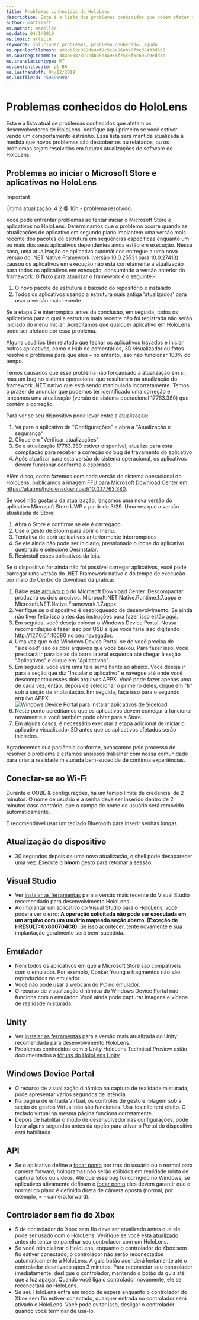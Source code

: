 ```yaml
---
title: Problemas conhecidos do HoloLens
description: Esta é a lista dos problemas conhecidos que podem afetar os desenvolvedores do HoloLens.
author: mattzmsft
ms.author: mazeller
ms.date: 04/1/2019
ms.topic: article
keywords: solucionar problemas, problema conhecido, ajuda
ms.openlocfilehash: a92ab52c899de44f9c5c8c86ebb6f9cd8433d395
ms.sourcegitcommit: 384b0087899cd835a3a965f75c6f6c607c9edd1b
ms.translationtype: MT
ms.contentlocale: pt-BR
ms.lasthandoff: 04/12/2019
ms.locfileid: "59590990"
---
```

# <a name="hololens-known-issues"></a>Problemas conhecidos do HoloLens

Esta é a lista atual de problemas conhecidos que afetam os desenvolvedores de HoloLens. Verifique aqui primeiro se você estiver vendo um comportamento estranho. Essa lista será mantida atualizada à medida que novos problemas são descobertos ou relatados, ou os problemas sejam resolvidos em futuras atualizações de software do HoloLens.

## <a name="issues-launching-the-microsoft-store-and-apps-on-hololens"></a>Problemas ao iniciar o Microsoft Store e aplicativos no HoloLens

>[!IMPORTANT]
>Última atualização: 4 2 @ 10h - problema resolvido. 

Você pode enfrentar problemas ao tentar iniciar o Microsoft Store e aplicativos no HoloLens. Determinamos que o problema ocorre quando as atualizações de aplicativo em segundo plano implantem uma versão mais recente dos pacotes de estrutura em sequências específicas enquanto um ou mais dos seus aplicativos dependentes ainda estão em execução. Nesse caso, uma atualização de aplicativo automáticos entregue a uma nova versão do .NET Native Framework (versão 10.0.25531 para 10.0.27413) causou os aplicativos em execução não está corretamente a atualização para todos os aplicativos em execução, consumindo a versão anterior do framework.  O fluxo para atualizar o framework é o seguinte:-

1.  O novo pacote de estrutura é baixado do repositório e instalado
2.  Todos os aplicativos usando a estrutura mais antiga 'atualizados' para usar a versão mais recente

Se a etapa 2 é interrompida antes da conclusão, em seguida, todos os aplicativos para o qual a estrutura mais recente não foi registrada não serão iniciado do menu Iniciar.  Acreditamos que qualquer aplicativo em HoloLens pode ser afetado por esse problema.

Alguns usuários têm relatado que fechar os aplicativos travados e iniciar outros aplicativos, como o Hub de comentários, 3D visualizador ou fotos resolve o problema para que eles – no entanto, isso não funcionar 100% do tempo.

Temos causados que esse problema não foi causado a atualização em si, mas um bug no sistema operacional que resultaram na atualização do framework .NET nativo que está sendo manipulada incorretamente. Temos o prazer de anunciar que podemos ter identificado uma correção e lançamos uma atualização (versão do sistema operacional 17763.380) que contém a correção. 

Para ver se seu dispositivo pode levar entre a atualização:

1.  Vá para o aplicativo de "Configurações" e abra a "Atualização e segurança"
2.  Clique em "Verificar atualizações"
3.  Se a atualização 17763.380 estiver disponível, atualize para esta compilação para receber a correção do bug de travamento do aplicativo
4.  Após atualizar para esta versão do sistema operacional, os aplicativos devem funcionar conforme o esperado.

Além disso, como fazemos com cada versão do sistema operacional do HoloLens, publicamos a imagem FFU para Microsoft Download Center em https://aka.ms/hololensdownload/10.0.17763.380. 

Se você não gostaria da atualização, lançamos uma nova versão do aplicativo Microsoft Store UWP a partir de 3/29. Uma vez que a versão atualizada do Store:

1) Abra o Store e confirme se ele é carregado.
2) Use o gesto de Bloom para abrir o menu.
3) Tentativa de abrir aplicativos anteriormente interrompidos
3) Se ele ainda não pode ser iniciado, pressionado o ícone do aplicativo quebrado e selecione Desinstalar.
4) Resinstall esses aplicativos da loja.

Se o dispositivo for ainda não foi possível carregar aplicativos, você pode carregar uma versão do .NET Framework nativo e do tempo de execução por meio do Centro de download da prática:

1)  Baixe [este arquivo zip](http://download.microsoft.com/download/8/5/C/85C23745-794C-419D-B8D7-115FBCCD6DA7/netfx_1.7.zip) do Microsoft Download Center.  Descompactar produzirá os dois arquivos.  Microsoft.NET.Native.Runtime.1.7.appx e Microsoft.NET.Native.Framework.1.7.appx
2)  Verifique se o dispositivo é desbloqueado de desenvolvimento.  Se ainda não tiver feito isso antes das instruções para fazer isso estão [aqui](https://nam06.safelinks.protection.outlook.com/?url=https%3A%2F%2Fdocs.microsoft.com%2Fen-us%2Fwindows%2Fmixed-reality%2Fusing-the-windows-device-portal&data=02%7C01%7Cjalynch%40microsoft.com%7C3622a462ebd04870fccb08d6ae94cad6%7C72f988bf86f141af91ab2d7cd011db47%7C1%7C0%7C636888351416725140&sdata=ZB6Zdx9GV95PcU6FAVgWaP3eQNMsyIc%2FbNDEby3Sb8A%3D&reserved=0).
3)  Em seguida, você deseja colocar o Windows Device Portal.  Nossa recomendação é fazer isso por USB e que você faria isso digitando http://127.0.0.1:10080 no seu navegador.  
4)  Uma vez que o do Windows Device Portal-se de você precisa de "sideload" são os dois arquivos que você baixou.  Para fazer isso, você precisará ir para baixo da barra lateral esquerda até chegar à seção "Aplicativos" e clique em "Aplicativos".
5)  Em seguida, você verá uma tela semelhante ao abaixo.  Você deseja ir para a seção que diz "Instalar o aplicativo" e navegue até onde você descompactou esses dois arquivos APPX.  Você pode fazer apenas uma de cada vez, então, depois de selecionar o primeiro deles, clique em "Ir" sob a seção de implantação.  Em seguida, faça isso para o segundo arquivo APPX. 
  ![Windows Device Portal para instalar aplicativos de Sideload](images/20190322-DevicePortal.png)<br>
6)  Neste ponto acreditamos que os aplicativos devem começar a funcionar novamente e você também pode obter para a Store.
7)  Em alguns casos, é necessário executar a etapa adicional de iniciar o aplicativo visualizador 3D antes que os aplicativos afetados serão iniciados. 

Agradecemos sua paciência conforme, avançamos pelo processo de resolver o problema e estamos ansiosos trabalhar com nossa comunidade para criar a realidade misturada bem-sucedida de contínua experiências.

## <a name="connecting-to-wifi"></a>Conectar-se ao Wi-Fi

Durante o OOBE & configurações, há um tempo limite de credencial de 2 minutos. O nome de usuário e a senha deve ser inserido dentro de 2 minutos caso contrário, que o campo de nome de usuário será removido automaticamente.

É recomendável usar um teclado Bluetooth para inserir senhas longas.

## <a name="device-update"></a>Atualização do dispositivo
* 30 segundos depois de uma nova atualização, o shell pode desaparecer uma vez. Execute o **bloom** gesto para retomar a sessão.

## <a name="visual-studio"></a>Visual Studio
* Ver [instalar as ferramentas](install-the-tools.md) para a versão mais recente do Visual Studio recomendado para desenvolvimento HoloLens.
* Ao implantar um aplicativo do Visual Studio para o HoloLens, você poderá ver o erro: **A operação solicitada não pode ser executada em um arquivo com um usuário mapeado seção aberto. (Exceção de HRESULT: 0x800704C8)**. Se isso acontecer, tente novamente e sua implantação geralmente será bem-sucedida.

## <a name="emulator"></a>Emulador
* Nem todos os aplicativos em que a Microsoft Store são compatíveis com o emulador. Por exemplo, Conker Young e fragmentos não são reproduzidos no emulador.
* Você não pode usar a webcam do PC no emulador.
* O recurso de visualização dinâmica do Windows Device Portal não funciona com o emulador. Você ainda pode capturar imagens e vídeos de realidade misturada.

## <a name="unity"></a>Unity
* Ver [instalar as ferramentas](install-the-tools.md) para a versão mais atualizada do Unity recomendada para desenvolvimento HoloLens.
* Problemas conhecidos com o Unity HoloLens Technical Preview estão documentados a [fóruns do HoloLens Unity](http://forum.unity3d.com/threads/known-issues.394627/).

## <a name="windows-device-portal"></a>Windows Device Portal
* O recurso de visualização dinâmica na captura de realidade misturada, pode apresentar vários segundos de latência.
* Na página de entrada Virtual, os controles de gesto e rolagem sob a seção de gestos Virtual não são funcionais. Usá-los não terá efeito. O teclado virtual na mesma página funciona corretamente.
* Depois de habilitar o modo de desenvolvedor nas configurações, pode levar alguns segundos antes da opção para ativar o Portal do dispositivo está habilitada.

## <a name="api"></a>API
* Se o aplicativo define a [focar ponto](focus-point-in-unity.md) por trás do usuário ou o normal para camera.forward, hologramas não serão exibidos em realidade mista de captura fotos ou vídeos. Até que esse bug foi corrigido no Windows, se aplicativos ativamente definam o [focar ponto](focus-point-in-unity.md) eles devem garantir que o normal do plano é definido direta de câmera oposta (normal, por exemplo, = - camera.forward).

## <a name="xbox-wireless-controller"></a>Controlador sem fio do Xbox
* S de controlador do Xbox sem fio deve ser atualizado antes que ele pode ser usado com o HoloLens. Verifique se você está [atualizado](https://support.xbox.com/xbox-one/accessories/update-controller-for-stereo-headset-adapter) antes de tentar emparelhar seu controlador com um HoloLens.
* Se você reinicializar o HoloLens, enquanto o controlador do Xbox sem fio estiver conectado, o controlador não serão reconectados automaticamente à HoloLens. A guia botão acenderá lentamente até o controlador desativado após 3 minutos. Para reconectar seu controlador imediatamente, desligue o controlador, mantendo o botão da guia até que a luz apagar. Quando você liga o controlador novamente, ele se reconectará ao HoloLens.
* Se seu HoloLens entra em modo de espera enquanto o controlador do Xbox sem fio estiver conectado, qualquer entrada no controlador será ativado o HoloLens. Você pode evitar isso, desligar o controlador quando você terminar de usá-lo.
